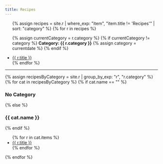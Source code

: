 ```yaml
---
title: Recipes
---
```


<ul class="index">
{% assign recipes = site.r | where_exp: "item", "item.title != 'Recipes'" | sort: "category" %}
{% for r in recipes %}
  
  {% assign currentCategory = r.category %}
  {% if currentCategory != category %}
    <b>Category: {{ r.category }}</b>
    {% assign category = currentdate %} 
  {% endif %}
  
  <li><a href="{{ r.url }}">{{ r.title }}</a></li>
{% endfor %}
</ul>

---

{% assign recipesByCategory = site.r | group_by_exp: "r", "r.category" %}
{% for cat in recipesByCategory %}
  {% if cat.name == "" %}
    <h3>No Category</h3>
  {% else %}
    <h3>{{ cat.name }}</h3>
  {% endif %}
  <ul class="index">
    {% for r in cat.items %}
      <li><a href="{{ r.url }}">{{ r.title }}</a></li>
    {% endfor %}
  </ul>
{% endfor %}

